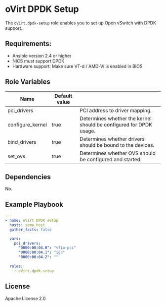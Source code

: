 oVirt DPDK Setup
================

The `oVirt.dpdk-setup` role enables you to set up Open vSwitch with DPDK support.


Requirements:
------------

* Ansible version 2.4 or higher
* NICS must support DPDK
* Hardware support: Make sure VT-d / AMD-Vi is enabled in BIOS


Role Variables
--------------

| Name                    | Default value         |                                                     |
|-------------------------|-----------------------|-----------------------------------------------------|
| pci_drivers             |                       | PCI address to driver mapping. |
| configure_kernel        | true                  | Determines whether the kernel should be configured for DPDK usage. |
| bind_drivers            | true                  | Determines whether drivers should be bound to the devices. |
| set_ovs                 | true                  | Determines whether OVS should be configured and started. |


Dependencies
------------

No.

Example Playbook
----------------

```yaml
---
- name: oVirt DPDK setup
  hosts: some_host
  gather_facts: false

  vars:
    pci_drivers:
      "0000:00:04.0": "vfio-pci"
      "0000:00:04.1": "igb"
      "0000:00:04.2": ""
  
  roles:
    - oVirt.dpdk-setup
```

License
-------

Apache License 2.0
